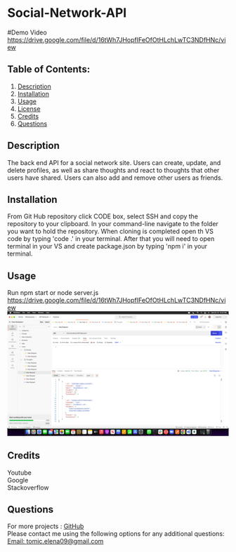 # Social-Network-API

#Demo Video
https://drive.google.com/file/d/16tWh7JHopfIFeOfOtHLchLwTC3NDfHNc/view

## Table of Contents:
  1. [Description](#Description)
  2. [Installation](#Installation)
  3. [Usage](#Usage)
  4. [License](#License)
  5. [Credits](#Credits)
  6. [Questions](#Questions) 

## Description
The back end API for a social network site. Users can create, update, and delete profiles, as well as share thoughts and react to thoughts that other users have shared. Users can also add and remove other users as friends.

## Installation
From Git Hub repository click CODE box, select SSH and copy the repository to your clipboard. In your command-line navigate to the folder you want to hold the repository. When cloning is completed open th VS code by typing 'code .' in your terminal. After that you will need to open terminal in your VS and create package.json by typing 'npm i' in your terminal. 

## Usage 
Run npm start or node server.js
https://drive.google.com/file/d/16tWh7JHopfIFeOfOtHLchLwTC3NDfHNc/view
![](Screen%20Shot%202022-10-15%20at%2010.37.07%20PM.png)
## Credits
Youtube
<br>
Google
<br>
Stackoverflow

## Questions
For more projects :
[GitHub](https://github.com/JelenaTomic)
<br>
Please contact me using the following options for any additional questions:
<br>
[Email: tomic.elena09@gmail.com](mailto:tomic.elena09@gmail.com)

